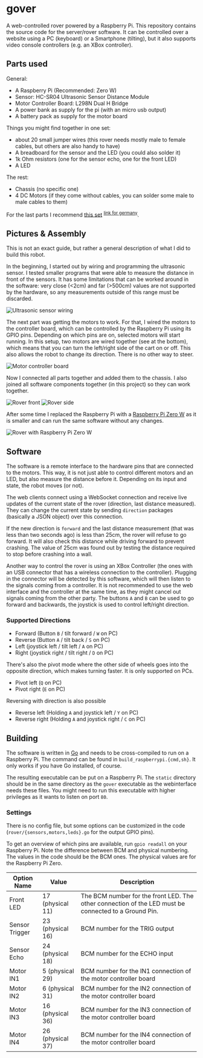 # gover

A web-controlled rover powered by a Raspberry Pi. This repository contains the source code for the server/rover software. It can be 
controlled over a website using a PC (keyboard) or a Smartphone (tilting), but it also supports video console controllers (e.g. an XBox controller).

## Parts used

General:
  - A Raspberry Pi (Recommended: Zero W)
  - Sensor: HC-SR04 Ultrasonic Sensor Distance Module
  - Motor Controller Board: L298N Dual H Bridge 
  - A power bank as supply for the pi (with an micro usb output)
  - A battery pack as supply for the motor board

Things you might find together in one set:
  - about 20 small jumper wires (this rover needs mostly male to female cables, but others are also handy to have)
  - A breadboard for the sensor and the LED (you could also solder it)
  - 1k Ohm resistors (one for the sensor echo, one for the front LED)
  - A LED

The rest:
  - Chassis (no specific one)
  - 4 DC Motors (if they come without cables, you can solder some male to male cables to them)

For the last parts I recommend [this set](https://www.amazon.com/Diymore-Wheels-Chassis-Encoder-Arduino/dp/B01N3PCWHC/) <sup>[link for germany](https://www.amazon.de/diymore-Roboter-Geschwindigkeit-Batterie-Raspberry/dp/B07JK33HVL/)</sup>.

## Pictures & Assembly

This is not an exact guide, but rather a general description of what I did to build this robot.

In the beginning, I started out by wiring and programming the ultrasonic sensor. I tested smaller programs that were able to measure the distance in front of the sensors. It has some limitations that can be worked around in the software: very close (<2cm) and far (>500cm) values are not supported by the hardware, so any measurements outside of this range must be discarded. 

![Ultrasonic sensor wiring](img/sensor.jpg?raw=true)

The next part was getting the motors to work. For that, I wired the motors to the controller board, which can be controlled by the Raspberry Pi using its GPIO pins. Depending on which pins are on, selected motors will start running. In this setup, two motors are wired together (see at the bottom), which means that you can turn the left/right side of the cart on or off. This also allows the robot to change its direction. There is no other way to steer.

![Motor controller board](img/motor-controller-board.jpg?raw=true)

Now I connected all parts together and added them to the chassis. I also joined all software components together (in this project) so they can work together.

![Rover front](img/rover-front.jpg?raw=true) ![Rover side](img/rover-side.jpg?raw=true)


After some time I replaced the Raspberry Pi with a [Raspberry Pi Zero W](https://www.raspberrypi.org/products/raspberry-pi-zero-w/) as it is smaller and can run the same software without any changes.

![Rover with Raspberry Pi Zero W](img/rover-raspberrypi-zero.jpg?raw=true)

## Software 
The software is a remote interface to the hardware pins that are connected to the motors. This way, it is not just able to control different motors and an LED, but also measure the distance before it.
Depending on its input and state, the robot moves (or not).

The web clients connect using a WebSocket connection and receive live updates of the current state of the rover (direction, last distance measured). They can change the current state by sending `direction` packages (basically a JSON object) over this connection. 

If the new direction is `forward` and the last distance measurement (that was less than two seconds ago) is less than 25cm, the rover will refuse to go forward. It will also check this distance while driving forward to prevent crashing. The value of 25cm was found out by testing the distance required to stop before crashing into a wall.

Another way to control the rover is using an XBox Controller (the ones with an USB connector that has a wireless connection to the controller). Plugging in the connector will be detected by this software, which will then listen to the signals coming from a controller. It is not recommended to use the web interface and the controller at the same time, as they might cancel out signals coming from the other party.
The buttons `A` and `B` can be used to go forward and backwards, the joystick is used to control left/right direction.

### Supported Directions

- Forward (Button `B` / tilt forward / `W` on PC)
-	Reverse (Button `A` / tilt back / `S` on PC)
- Left (joystick left / tilt left / `A` on PC)
-	Right (joystick right / tilt right / `D` on PC)

There's also the pivot mode where the other side of wheels goes into the opposite direction, which makes turning faster. It is only supported on PCs. 
-	Pivot left (`Q` on PC)
-	Pivot right (`E` on PC)

Reversing with direction is also possible
- Reverse left (Holding `A` and joystick left / `Y` on PC)
-	Reverse right (Holding `A` and joystick right / `C` on PC)

## Building
The software is written in [Go](https://golang.org/) and needs to be cross-compiled to run on a Raspberry Pi. The command can be found in `build_raspberrypi.{cmd,sh}`. It only works if you have Go installed, of course.

The resulting executable can be put on a Raspberry Pi. The `static` directory should be in the same directory as the `gover` executable as the webinterface needs these files. You might need to run this executable with higher privileges as it wants to listen on port `80`. 

### Settings

There is no config file, but some options can be customized in the code (`rover/{sensors,motors,leds}.go` for the output GPIO pins).

To get an overview of which pins are available, run `gpio readall` on your Raspberry Pi. Note the difference between BCM and physical numbering. The values in the code should be the BCM ones.
The physical values are for the Raspberry Pi Zero.

|Option Name   |Value           |Description                                                                                         |
|--------------|----------------|----------------------------------------------------------------------------------------------------|
|Front LED     |17 (physical 11)|The BCM number for the front LED. The other connection of the LED must be connected to a Ground Pin.|
|Sensor Trigger|23 (physical 16)|BCM number for the TRIG output                                                                      |
|Sensor Echo   |24 (physical 18)|BCM number for the ECHO input                                                                       |
|Motor IN1     |5  (physical 29)|BCM number for the IN1 connection of the motor controller board |
|Motor IN2     |6  (physical 31)|BCM number for the IN2 connection of the motor controller board                                                                                                     |
|Motor IN3     |16 (physical 36)|BCM number for the IN3 connection of the motor controller board                                     |
|Motor IN4     |26 (physical 37)|BCM number for the IN4 connection of the motor controller board                                                                                                     |


